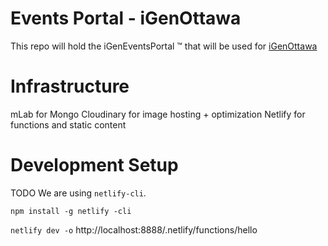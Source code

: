 # Events Portal - iGenOttawa
This repo will hold the iGenEventsPortal &trade; that will be used for [iGenOttawa](https://igenottawaca.previews.rebel.com/)

# Infrastructure
mLab for Mongo
Cloudinary for image hosting + optimization
Netlify for functions and static content

# Development Setup
TODO
We are using `netlify-cli`.

`npm install -g netlify -cli`

`netlify dev -o`
http://localhost:8888/.netlify/functions/hello